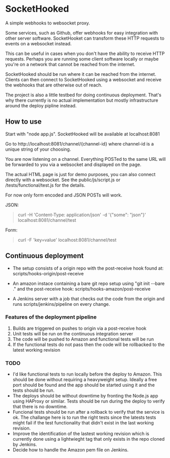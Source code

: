 SocketHooked
============

A simple webhooks to websocket proxy.

Some services, such as Github, offer webhooks for easy integration with other
server software. SocketHooket can transform these HTTP requests to events on a
websocket instead.

This can be useful in cases when you don't have the ability to receive HTTP
requests. Perhaps you are running some client software locally or maybe you're
on a network that cannot be reached from the internet.

SocketHooked should be run where it can be reached from the internet. Clients
can then connect to SocketHooked using a websocket and receive the webhooks
that are otherwise out of reach.

The project is also a little testbed for doing continuous deployment. That's
why there currently is no actual implementation but mostly infrastructure
around the deploy pipline instead.

## How to use

Start with "node app.js". SocketHooked will be available at localhost:8081

Go to http://localhost:8081/channel/{channel-id} where channel-id is a unique
string of your choosing.

You are now listening on a channel. Everything POSTed to the same URL will be
forwarded to you via a websocket and displayed on the page.

The actual HTML page is just for demo purposes, you can also connect directly
with a websocket. See the public/js/script.js or /tests/functional/test.js for
the details.

For now only form encoded and JSON POSTs will work.

JSON:

   > curl -H 'Content-Type: application/json' -d '{"some": "json"}' localhost:8081/channel/test

Form:

   > curl -F 'key=value' localhost:8081/channel/test

## Continuous deployment

* The setup consists of a origin repo with the post-receive hook found at:
scripts/hooks-origin/post-receive

* An amazon instace containing a bare git repo setup using "git init --bare ."
and the post-receive hook: scripts/hooks-amazon/post-receive

* A Jenkins server with a job that checks out the code from the origin and runs
scripts/jenkins/pipeline on every change.

### Features of the deployment pipeline

1. Builds are triggered on pushes to origin via a post-receive hook
2. Unit tests will be run on the continuous integration server
3. The code will be pushed to Amazon and functional tests will be run
4. If the functional tests do not pass then the code will be rollbacked to the
   latest working revision

### TODO

* I'd like functional tests to run locally before the deploy to Amazon. This
  should be done without requiring a heavyweight setup. Ideally a free port
  should be found and the app should be started using it and the tests should
  be run.
* The deploys should be without downtime by fronting the Node.js app using
  HAProxy or similar. Tests should be run during the deploy to verify that
  there is no downtime.
* Funcional tests should be run after a rollback to verify that the service is
  ok. The challange here is to run the right tests since the latests tests
  might fail if the test functionality that didn't exist in the last working
  revision.
* Improve the identification of the lastest working revision which is currently
  done using a lightwieght tag that only exists in the repo cloned by Jenkins.
* Decide how to handle the Amazon pem file on Jenkins.
